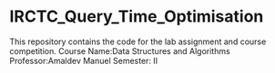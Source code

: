 # IRCTC_Query_Time_Optimisation
This repository contains the code for the lab assignment and course competition.
Course Name:Data Structures and Algorithms
Professor:Amaldev Manuel
Semester: II
